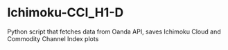 # Ichimoku-CCI_H1-D
Python script  that fetches data from Oanda API, saves Ichimoku Cloud and Commodity Channel Index plots
